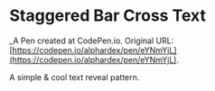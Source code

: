 # Staggered Bar Cross Text
 _A Pen created at CodePen.io. Original URL: [https://codepen.io/alphardex/pen/eYNmYjL](https://codepen.io/alphardex/pen/eYNmYjL).

 A simple & cool text reveal pattern.